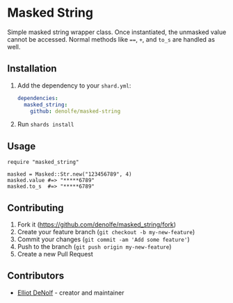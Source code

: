 # Masked String

Simple masked string wrapper class. Once instantiated, the unmasked value cannot be accessed. Normal methods like `==`, `+`, and `to_s` are handled as well.

## Installation

1. Add the dependency to your `shard.yml`:

   ```yaml
   dependencies:
     masked_string:
       github: denolfe/masked-string
   ```

2. Run `shards install`

## Usage

```crystal
require "masked_string"

masked = Masked::Str.new("123456789", 4)
masked.value #=> "*****6789"
masked.to_s  #=> "*****6789"
```

## Contributing

1. Fork it (<https://github.com/denolfe/masked_string/fork>)
2. Create your feature branch (`git checkout -b my-new-feature`)
3. Commit your changes (`git commit -am 'Add some feature'`)
4. Push to the branch (`git push origin my-new-feature`)
5. Create a new Pull Request

## Contributors

- [Elliot DeNolf](https://github.com/denolfe) - creator and maintainer
